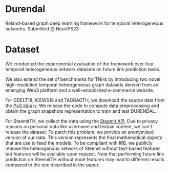 # Durendal
Roland-based graph deep learning framework for temporal heterogeneous networks. Submitted @ NeurIPS23

# Dataset
We conducted the experimental evaluation of the framework over four temporal heterogeneous network datasets on future link prediction tasks. 

We also extend the set of benchmarks for TNHs by introducing two novel high-resolution temporal heterogeneous graph datasets derived from an emerging Web3 platform and a well-established e-commerce website. 

For GDELT18, ICEWS18 and TAOBAOTH, we download the source data from the [PyG library](https://pytorch-geometric.readthedocs.io/en/latest/modules/datasets.html). We release the code to compute data preprocessing and obtain the graph snapshots representation to train and test DURENDAL. 

For SteemitTH, we collect the data using the [Steemit API](https://developers.steem.io/). Due to privacy reasons on personal data like username and textual content, we can't release the dataset. To patch this problem, we provide an anonymized version of our data. This version represents the final mathematical objects that are use to feed the models. To be compliant with IRB, we publicly release the heterogenous network of Steemit without text-based features but features will be available upon request. Note that performing future link prediction on SteemitTH without node features may lead to different results compared to the one described in the paper.
